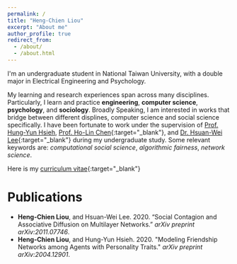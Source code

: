 ```yaml
---
permalink: /
title: "Heng-Chien Liou"
excerpt: "About me"
author_profile: true
redirect_from: 
  - /about/
  - /about.html
---
```

I'm an undergraduate student in National Taiwan University, with a double major in Electrical Engineering and Psychology. 

My learning and research experiences span across many disciplines. Particularly, I learn and practice **engineering**, **computer science**, **psychology**, and **sociology**. Broadly Speaking, I am interested in works that bridge between different displines, computer science and social science specifically. I have been fortunate to work under the supervision of <a href="http://ccf.ee.ntu.edu.tw/~hyhsieh/" target="_blank">Prof. Hung-Yun Hsieh</a>, [Prof. Ho-Lin Chen](https://www.ee.ntu.edu.tw/profile1.php?id=100129){:target="_blank"}, and [Dr. Hsuan-Wei Lee](https://sites.google.com/view/hsuanweilee/){:target="_blank"} during my undergraduate study. Some relevant keywords are: *computational social science*, *algorithmic fairness*, *network science*. 

Here is my [curriculum vitae](https://leohcliou.github.io/files/CV20201118.pdf){:target="_blank"}

# Publications 
* **Heng-Chien Liou**, and Hsuan-Wei Lee. 2020. “Social Contagion and Associative Diffusion on Multilayer Networks.” *arXiv preprint arXiv:2011.07746*.
* **Heng-Chien Liou**, and Hung-Yun Hsieh. 2020. "Modeling Friendship Networks among Agents with Personality Traits." *arXiv preprint arXiv:2004.12901*.


